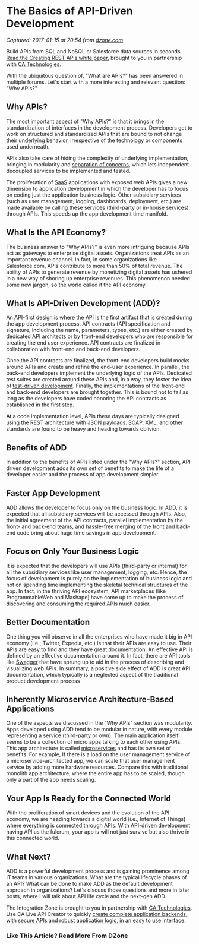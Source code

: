 # The Basics of API-Driven Development

_Captured: 2017-01-15 at 20:54 from [dzone.com](https://dzone.com/articles/abcs-of-api-driven-development)_

Build APIs from SQL and NoSQL or Salesforce data sources in seconds.[ Read the Creating REST APIs white paper](https://dzone.com/go?i=142024&u=https%3A%2F%2Fad.doubleclick.net%2Fddm%2Fclk%2F309714743%3B137084581%3Bk), brought to you in partnership with [CA Technologies](https://dzone.com/go?i=142024&u=https%3A%2F%2Fad.doubleclick.net%2Fddm%2Fclk%2F309714743%3B137084581%3Bk).

With the ubiquitous question of, "What are APIs?" has been answered in multiple forums. Let's start with a more interesting and relevant question: "Why APIs?"

## Why APIs?

The most important aspect of "Why APIs?" is that it brings in the standardization of interfaces in the development process. Developers get to work on structured and standardized APIs that are bound to not change their underlying behavior, irrespective of the technology or components used underneath.

APIs also take care of hiding the complexity of underlying implementation, bringing in modularity and [separation of concerns](http://en.wikipedia.org/wiki/Separation_of_concerns), which lets independent decoupled services to be implemented and tested.

The proliferation of [SaaS](http://en.wikipedia.org/wiki/Software_as_a_service) applications with exposed web APIs gives a new dimension to application development in which the developer has to focus on coding just the application business logic. Other subsidiary services (such as user management, logging, dashboards, deployment, etc.) are made available by calling these services (third-party or in-house services) through APIs. This speeds up the app development time manifold.

## What Is the API Economy?

The business answer to "Why APIs?" is even more intriguing because APIs act as gateways to enterprise digital assets. Organizations treat APIs as an important revenue channel. In fact, in some organizations like Salesforce.com, APIs contribute to more than 50% of total revenue. The ability of APIs to generate revenue by monetizing digital assets has ushered in a new way of shoring up enterprise revenues. This phenomenon needed some new jargon, so the world called it the API economy.

## What Is API-Driven Development (ADD)?

An API-first design is where the API is the first artifact that is created during the app development process. API contracts (API specification and signature, including the name, parameters, types, etc.) are either created by dedicated API architects or by front-end developers who are responsible for creating the end user experience. API contracts are finalized in collaboration with front-end and back-end developers.

Once the API contracts are finalized, the front-end developers build mocks around APIs and create and refine the end-user experience. In parallel, the back-end developers implement the underlying logic of the APIs. Dedicated test suites are created around these APIs and, in a way, they foster the idea of [test-driven development](http://en.wikipedia.org/wiki/Test-driven_development). Finally, the implementations of the front-end and back-end developers are brought together. This is bound not to fail as long as the developers have coded honoring the API contracts as established in the first step.

At a code implementation level, APIs these days are typically designed using the REST architecture with JSON payloads. SOAP, XML, and other standards are found to be heavy and heading towards oblivion.

## Benefits of ADD

In addition to the benefits of APIs listed under the "Why APIs?" section, API-driven development adds its own set of benefits to make the life of a developer easier and the process of app development simpler.

## **Faster App Development**

ADD allows the developer to focus only on the business logic. In ADD, it is expected that all subsidiary services will be accessed through APIs. Also, the initial agreement of the API contracts, parallel implementation by the front- and back-end teams, and hassle-free merging of the front and back-end code bring about huge time savings in app development.

## **Focus on Only Your Business Logic**

It is expected that the developers will use APIs (third-party or internal) for all the subsidiary services like user management, logging, etc. Hence, the focus of development is purely on the implementation of business logic and not on spending time implementing the skeletal technical structures of the app. In fact, in the thriving API ecosystem, API marketplaces (like ProgrammableWeb and Mashape) have come up to make the process of discovering and consuming the required APIs much easier.

## **Better Documentation**

One thing you will observe in all the enterprises who have made it big in API economy (i.e., Twitter, Expedia, etc.) is that their APIs are easy to use. Their APIs are easy to find and they have great documentation. An effective API is defined by an effective documentation around it. In fact, there are API tools like [Swagger](http://en.wikipedia.org/wiki/Swagger_%28computer_science%29) that have sprung up to aid in the process of describing and visualizing web APIs. In summary, a positive side effect of ADD is great API documentation, which typically is a neglected aspect of the traditional product development process

## **Inherently Microservice Architecture-Based Applications**

One of the aspects we discussed in the "Why APIs" section was modularity. Apps developed using ADD tend to be modular in nature, with every module representing a service (third-party or own). The main application itself seems to be a collection of micro apps talking to each other using APIs. This app architecture is called [microservices](http://en.wikipedia.org/wiki/Microservices) and has its own set of benefits. For example, If there is a load on the user management service of a microservice-architected app, we can scale that user management service by adding more hardware resources. Compare this with traditional monolith app architecture, where the entire app has to be scaled, though only a part of the app needs scaling.

## **Your App Is Ready for the Connected World**

With the proliferation of smart devices and the evolution of the API economy, we are heading towards a digital world (i.e., Internet of Things) where everything is connected through APIs. With API-driven development having API as the fulcrum, your app is will not just survive but also thrive in this connected world.

## What Next?

ADD is a powerful development process and is gaining prominence among IT teams in various organizations. What are the typical lifecycle phases of an API? What can be done to make ADD as the default development approach in organizations? Let's discuss those questions and more in later posts, where I will talk about API life cycle and the next-gen ADD.

The Integration Zone is brought to you in partnership with [CA Technologies](https://dzone.com/go?i=142025&u=https%3A%2F%2Fad.doubleclick.net%2Fddm%2Fclk%2F309714699%3B137084580%3Bt). Use CA Live API Creator to quickly [create complete application backends, with secure APIs and robust application logic](https://dzone.com/go?i=142025&u=https%3A%2F%2Fad.doubleclick.net%2Fddm%2Fclk%2F309714699%3B137084580%3Bt), in an easy to use interface.

### Like This Article? Read More From DZone
